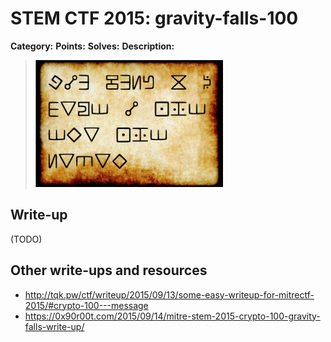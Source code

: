 # STEM CTF 2015: gravity-falls-100

**Category:**
**Points:**
**Solves:**
**Description:**

> ![](message.png)

## Write-up

(TODO)

## Other write-ups and resources

* <http://tqk.pw/ctf/writeup/2015/09/13/some-easy-writeup-for-mitrectf-2015/#crypto-100---message>
* <https://0x90r00t.com/2015/09/14/mitre-stem-2015-crypto-100-gravity-falls-write-up/>
